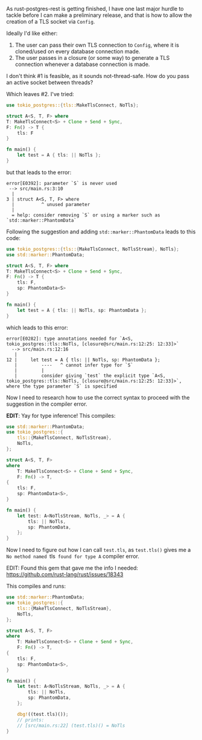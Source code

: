 As rust-postgres-rest is getting finished, I have one last major hurdle to tackle before I can make a preliminary release,
and that is how to allow the creation of a TLS socket via `Config`.

Ideally I'd like either:
1. The user can pass their own TLS connection to `Config`, where it is cloned/used on every database connection made.
1. The user passes in a closure (or some way) to generate a TLS connection whenever a database connection is made.

I don't think #1 is feasible, as it sounds not-thread-safe. How do you pass an active socket between threads?

Which leaves #2. I've tried:

```rust
use tokio_postgres::{tls::MakeTlsConnect, NoTls};

struct A<S, T, F> where
T: MakeTlsConnect<S> + Clone + Send + Sync,
F: Fn() -> T {
    tls: F
}

fn main() {
    let test = A { tls: || NoTls };
}
```

but that leads to the error:
```plaintext
error[E0392]: parameter `S` is never used
 --> src/main.rs:3:10
  |
3 | struct A<S, T, F> where
  |          ^ unused parameter
  |
  = help: consider removing `S` or using a marker such as `std::marker::PhantomData`
```

Following the suggestion and adding `std::marker::PhantomData` leads to this code:

```rust
use tokio_postgres::{tls::{MakeTlsConnect, NoTlsStream}, NoTls};
use std::marker::PhantomData;

struct A<S, T, F> where
T: MakeTlsConnect<S> + Clone + Send + Sync,
F: Fn() -> T {
    tls: F,
    sp: PhantomData<S>
}

fn main() {
    let test = A { tls: || NoTls, sp: PhantomData };
}
```

which leads to this error:

```plaintext
error[E0282]: type annotations needed for `A<S, tokio_postgres::tls::NoTls, [closure@src/main.rs:12:25: 12:33]>`
  --> src/main.rs:12:16
   |
12 |     let test = A { tls: || NoTls, sp: PhantomData };
   |         ----   ^ cannot infer type for `S`
   |         |
   |         consider giving `test` the explicit type `A<S, tokio_postgres::tls::NoTls, [closure@src/main.rs:12:25: 12:33]>`, where the type parameter `S` is specified
```

Now I need to research how to use the correct syntax to proceed with the suggestion in the compiler error.

**EDIT**: Yay for type inference! This compiles:

```rust
use std::marker::PhantomData;
use tokio_postgres::{
    tls::{MakeTlsConnect, NoTlsStream},
    NoTls,
};

struct A<S, T, F>
where
    T: MakeTlsConnect<S> + Clone + Send + Sync,
    F: Fn() -> T,
{
    tls: F,
    sp: PhantomData<S>,
}

fn main() {
    let test: A<NoTlsStream, NoTls, _> = A {
        tls: || NoTls,
        sp: PhantomData,
    };
}
```

Now I need to figure out how I can call `test.tls`, as `test.tls()` gives me a `No method named `tls` found for type A` compiler error.

EDIT: Found this gem that gave me the info I needed: https://github.com/rust-lang/rust/issues/18343

This compiles and runs:

```rust
use std::marker::PhantomData;
use tokio_postgres::{
    tls::{MakeTlsConnect, NoTlsStream},
    NoTls,
};

struct A<S, T, F>
where
    T: MakeTlsConnect<S> + Clone + Send + Sync,
    F: Fn() -> T,
{
    tls: F,
    sp: PhantomData<S>,
}

fn main() {
    let test: A<NoTlsStream, NoTls, _> = A {
        tls: || NoTls,
        sp: PhantomData,
    };

    dbg!((test.tls)());
    // prints:
    // [src/main.rs:22] (test.tls)() = NoTls
}
```
